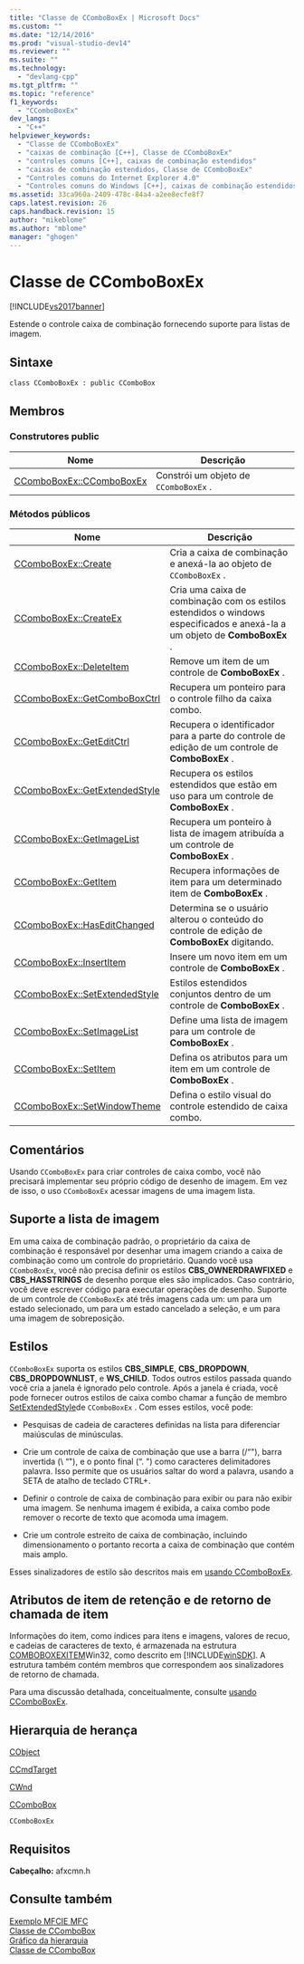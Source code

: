 ```yaml
---
title: "Classe de CComboBoxEx | Microsoft Docs"
ms.custom: ""
ms.date: "12/14/2016"
ms.prod: "visual-studio-dev14"
ms.reviewer: ""
ms.suite: ""
ms.technology: 
  - "devlang-cpp"
ms.tgt_pltfrm: ""
ms.topic: "reference"
f1_keywords: 
  - "CComboBoxEx"
dev_langs: 
  - "C++"
helpviewer_keywords: 
  - "Classe de CComboBoxEx"
  - "caixas de combinação [C++], Classe de CComboBoxEx"
  - "controles comuns [C++], caixas de combinação estendidos"
  - "caixas de combinação estendidos, Classe de CComboBoxEx"
  - "Controles comuns do Internet Explorer 4.0"
  - "Controles comuns do Windows [C++], caixas de combinação estendidos"
ms.assetid: 33ca960a-2409-478c-84a4-a2ee8ecfe8f7
caps.latest.revision: 26
caps.handback.revision: 15
author: "mikeblome"
ms.author: "mblome"
manager: "ghogen"
---
```

# Classe de CComboBoxEx
[!INCLUDE[vs2017banner](../../assembler/inline/includes/vs2017banner.md)]

Estende o controle caixa de combinação fornecendo suporte para listas de imagem.  
  
## Sintaxe  
  
```  
class CComboBoxEx : public CComboBox  
```  
  
## Membros  
  
### Construtores public  
  
|Nome|Descrição|  
|----------|---------------|  
|[CComboBoxEx::CComboBoxEx](../Topic/CComboBoxEx::CComboBoxEx.md)|Constrói um objeto de `CComboBoxEx` .|  
  
### Métodos públicos  
  
|Nome|Descrição|  
|----------|---------------|  
|[CComboBoxEx::Create](../Topic/CComboBoxEx::Create.md)|Cria a caixa de combinação e anexá\-la ao objeto de `CComboBoxEx` .|  
|[CComboBoxEx::CreateEx](../Topic/CComboBoxEx::CreateEx.md)|Cria uma caixa de combinação com os estilos estendidos o windows especificados e anexá\-la a um objeto de **ComboBoxEx** .|  
|[CComboBoxEx::DeleteItem](../Topic/CComboBoxEx::DeleteItem.md)|Remove um item de um controle de **ComboBoxEx** .|  
|[CComboBoxEx::GetComboBoxCtrl](../Topic/CComboBoxEx::GetComboBoxCtrl.md)|Recupera um ponteiro para o controle filho da caixa combo.|  
|[CComboBoxEx::GetEditCtrl](../Topic/CComboBoxEx::GetEditCtrl.md)|Recupera o identificador para a parte do controle de edição de um controle de **ComboBoxEx** .|  
|[CComboBoxEx::GetExtendedStyle](../Topic/CComboBoxEx::GetExtendedStyle.md)|Recupera os estilos estendidos que estão em uso para um controle de **ComboBoxEx** .|  
|[CComboBoxEx::GetImageList](../Topic/CComboBoxEx::GetImageList.md)|Recupera um ponteiro à lista de imagem atribuída a um controle de **ComboBoxEx** .|  
|[CComboBoxEx::GetItem](../Topic/CComboBoxEx::GetItem.md)|Recupera informações de item para um determinado item de **ComboBoxEx** .|  
|[CComboBoxEx::HasEditChanged](../Topic/CComboBoxEx::HasEditChanged.md)|Determina se o usuário alterou o conteúdo do controle de edição de **ComboBoxEx** digitando.|  
|[CComboBoxEx::InsertItem](../Topic/CComboBoxEx::InsertItem.md)|Insere um novo item em um controle de **ComboBoxEx** .|  
|[CComboBoxEx::SetExtendedStyle](../Topic/CComboBoxEx::SetExtendedStyle.md)|Estilos estendidos conjuntos dentro de um controle de **ComboBoxEx** .|  
|[CComboBoxEx::SetImageList](../Topic/CComboBoxEx::SetImageList.md)|Define uma lista de imagem para um controle de **ComboBoxEx** .|  
|[CComboBoxEx::SetItem](../Topic/CComboBoxEx::SetItem.md)|Defina os atributos para um item em um controle de **ComboBoxEx** .|  
|[CComboBoxEx::SetWindowTheme](../Topic/CComboBoxEx::SetWindowTheme.md)|Defina o estilo visual do controle estendido de caixa combo.|  
  
## Comentários  
 Usando `CComboBoxEx` para criar controles de caixa combo, você não precisará implementar seu próprio código de desenho de imagem.  Em vez de isso, o uso `CComboBoxEx` acessar imagens de uma imagem lista.  
  
## Suporte a lista de imagem  
 Em uma caixa de combinação padrão, o proprietário da caixa de combinação é responsável por desenhar uma imagem criando a caixa de combinação como um controle do proprietário.  Quando você usa `CComboBoxEx`, você não precisa definir os estilos **CBS\_OWNERDRAWFIXED** e **CBS\_HASSTRINGS** de desenho porque eles são implicados.  Caso contrário, você deve escrever código para executar operações de desenho.  Suporte de um controle de `CComboBoxEx` até três imagens cada um: um para um estado selecionado, um para um estado cancelado a seleção, e um para uma imagem de sobreposição.  
  
## Estilos  
 `CComboBoxEx` suporta os estilos **CBS\_SIMPLE**, **CBS\_DROPDOWN**, **CBS\_DROPDOWNLIST**, e **WS\_CHILD**.  Todos outros estilos passada quando você cria a janela é ignorado pelo controle.  Após a janela é criada, você pode fornecer outros estilos de caixa combo chamar a função de membro [SetExtendedStyle](../Topic/CComboBoxEx::SetExtendedStyle.md)de `CComboBoxEx` .  Com esses estilos, você pode:  
  
-   Pesquisas de cadeia de caracteres definidas na lista para diferenciar maiúsculas de minúsculas.  
  
-   Crie um controle de caixa de combinação que use a barra \(\/“"\), barra invertida \(\\ “"\), e o ponto final \(“. "\) como caracteres delimitadores palavra.  Isso permite que os usuários saltar do word a palavra, usando a SETA de atalho de teclado CTRL\+.  
  
-   Definir o controle de caixa de combinação para exibir ou para não exibir uma imagem.  Se nenhuma imagem é exibida, a caixa combo pode remover o recorte de texto que acomoda uma imagem.  
  
-   Crie um controle estreito de caixa de combinação, incluindo dimensionamento o portanto recorta a caixa de combinação que contém mais amplo.  
  
 Esses sinalizadores de estilo são descritos mais em [usando CComboBoxEx](../../mfc/using-ccomboboxex.md).  
  
## Atributos de item de retenção e de retorno de chamada de item  
 Informações do item, como índices para itens e imagens, valores de recuo, e cadeias de caracteres de texto, é armazenada na estrutura [COMBOBOXEXITEM](http://msdn.microsoft.com/library/windows/desktop/bb775746)Win32, como descrito em [!INCLUDE[winSDK](../../atl/includes/winsdk_md.md)].  A estrutura também contém membros que correspondem aos sinalizadores de retorno de chamada.  
  
 Para uma discussão detalhada, conceitualmente, consulte [usando CComboBoxEx](../../mfc/using-ccomboboxex.md).  
  
## Hierarquia de herança  
 [CObject](../Topic/CObject%20Class.md)  
  
 [CCmdTarget](../Topic/CCmdTarget%20Class.md)  
  
 [CWnd](../Topic/CWnd%20Class.md)  
  
 [CComboBox](../../mfc/reference/ccombobox-class.md)  
  
 `CComboBoxEx`  
  
## Requisitos  
 **Cabeçalho:** afxcmn.h  
  
## Consulte também  
 [Exemplo MFCIE MFC](../../top/visual-cpp-samples.md)   
 [Classe de CComboBox](../../mfc/reference/ccombobox-class.md)   
 [Gráfico da hierarquia](../../mfc/hierarchy-chart.md)   
 [Classe de CComboBox](../../mfc/reference/ccombobox-class.md)